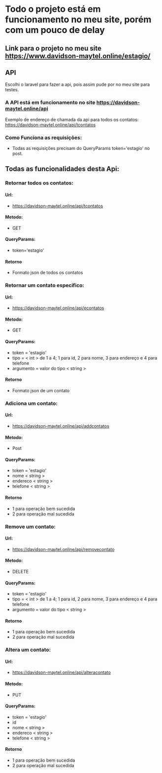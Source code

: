# Todo o projeto está em funcionamento no meu site, porém com um pouco de delay

## Link para o projeto no meu site https://www.davidson-maytel.online/estagio/

## API

Escolhi o laravel para fazer a api, pois assim pude por no meu site para testes.

### A API está em funcionamento no site https://davidson-maytel.online/api

Exemplo de endereço de chamada da api para todos os contatos: https://davidson-maytel.online/api/tcontatos

### Como Funciona as requisições:

- Todas as requisições precisam do QueryParams token='estagio' no post.

## Todas as funcionalidades desta Api:

### Retornar todos os contatos:

#### Url:
- https://davidson-maytel.online/api/tcontatos

#### Metodo:
- GET

#### QueryParams:
- token='estagio'

#### Retorno
- Formato json de todos os contatos

### Retornar um contato especifico:

#### Url:
- https://davidson-maytel.online/api/econtatos

#### Metodo:
- GET

#### QueryParams:
- token = 'estagio'
- tipo = < int > de 1 a 4; 1 para id, 2 para nome, 3 para endereço e 4 para telefone
- argumento = valor do tipo < string >

#### Retorno
- Formato json de um contato

### Adiciona um contato:

#### Url:
- https://davidson-maytel.online/api/addcontatos

#### Metodo:
- Post

#### QueryParams:
- token = 'estagio'
- nome < string >
- endereco < string >
- telefone < string >

#### Retorno
- 1 para operação bem sucedida
- 2 para operação mal sucedida

### Remove um contato:

#### Url:
- https://davidson-maytel.online/api/removecontato

#### Metodo:
- DELETE

#### QueryParams:
- token = 'estagio'
- tipo = < int > de 1 a 4; 1 para id, 2 para nome, 3 para endereço e 4 para telefone
- argumento = valor do tipo < string >

#### Retorno
- 1 para operação bem sucedida
- 2 para operação mal sucedida

### Altera um contato:

#### Url:
- https://davidson-maytel.online/api/alteracontato

#### Metodo:
- PUT

#### QueryParams:
- token = 'estagio'
- id 
- nome < string >
- endereco < string >
- telefone < string >

#### Retorno
- 1 para operação bem sucedida
- 2 para operação mal sucedida